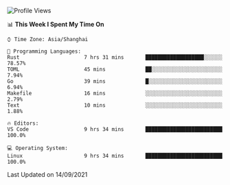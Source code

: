<!--START_SECTION:waka-->
![Profile Views](http://img.shields.io/badge/Profile%20Views-1-blue)

📊 **This Week I Spent My Time On** 

```text
⌚︎ Time Zone: Asia/Shanghai

💬 Programming Languages: 
Rust                     7 hrs 31 mins       ███████████████████░░░░░░   78.57% 
TOML                     45 mins             ██░░░░░░░░░░░░░░░░░░░░░░░   7.94% 
Go                       39 mins             █░░░░░░░░░░░░░░░░░░░░░░░░   6.94% 
Makefile                 16 mins             ░░░░░░░░░░░░░░░░░░░░░░░░░   2.79% 
Text                     10 mins             ░░░░░░░░░░░░░░░░░░░░░░░░░   1.88%

🔥 Editors: 
VS Code                  9 hrs 34 mins       █████████████████████████   100.0%

💻 Operating System: 
Linux                    9 hrs 34 mins       █████████████████████████   100.0%

```


 Last Updated on 14/09/2021
<!--END_SECTION:waka-->
